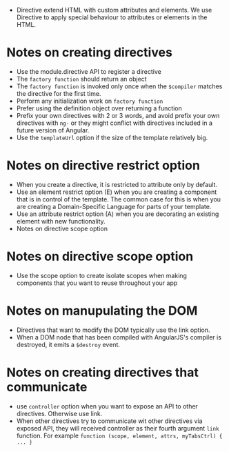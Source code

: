 * Directive extend HTML with custom attributes and elements. We use Directive to apply special behaviour to attributes or elements in the HTML.

# Notes on creating directives

* Use the module.directive API to register a directive
* The `factory function` should return an object
* The `factory function` is invoked only once when the `$compiler` matches the directive for the first time.
* Perform any initialization work on `factory function`
* Prefer using the definition object over returning a function
* Prefix your own directives with 2 or 3 words, and avoid prefix your own directives with `ng-` or they might conflict with directives included in a future version of Angular.
* Use the `templateUrl` option if the size of the template relatively big.

# Notes on directive restrict option

* When you create a directive, it is restricted to attribute only by default.
* Use an element restrict option (E) when you are creating a component that is in control of the template. The common case for this is when you are creating a Domain-Specific Language for parts of your template.
* Use an attribute restrict option (A) when you are decorating an existing element with new functionality.
* Notes on directive scope option

# Notes on directive scope option

* Use the scope option to create isolate scopes when making components that you want to reuse throughout your app

# Notes on manupulating the DOM

* Directives that want to modify the DOM typically use the link option.
* When a DOM node that has been compiled with AngularJS's compiler is destroyed, it emits a `$destroy` event.

# Notes on creating directives that communicate

* use `controller` option when you want to expose an API to other directives. Otherwise use link.
* When other directives try to communicate wit other directives via exposed API, they will received controller as their fourth argument `link` function. For example `function (scope, element, attrs, myTabsCtrl) { ... }`